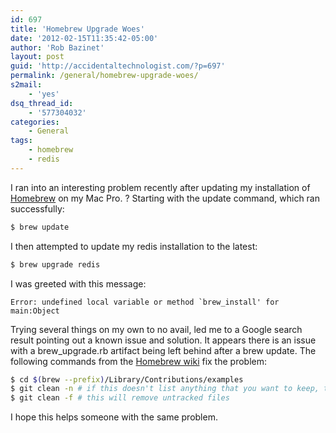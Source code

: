 ```yaml
---
id: 697
title: 'Homebrew Upgrade Woes'
date: '2012-02-15T11:35:42-05:00'
author: 'Rob Bazinet'
layout: post
guid: 'http://accidentaltechnologist.com/?p=697'
permalink: /general/homebrew-upgrade-woes/
s2mail:
    - 'yes'
dsq_thread_id:
    - '577304032'
categories:
    - General
tags:
    - homebrew
    - redis
---
```


I ran into an interesting problem recently after updating my installation of [Homebrew](http://mxcl.github.com/homebrew/) on my Mac Pro. ? Starting with the update command, which ran successfully:

```bash
$ brew update
```

I then attempted to update my redis installation to the latest:

```bash
$ brew upgrade redis
```

I was greeted with this message:

```
Error: undefined local variable or method `brew_install' for main:Object
```

Trying several things on my own to no avail, led me to a Google search result pointing out a known issue and solution. It appears there is an issue with a brew_upgrade.rb artifact being left behind after a brew update. The following commands from the [Homebrew wiki](https://github.com/mxcl/homebrew/wiki/Common-Issues) fix the problem:

```bash
$ cd $(brew --prefix)/Library/Contributions/examples
$ git clean -n # if this doesn't list anything that you want to keep, then
$ git clean -f # this will remove untracked files
```

I hope this helps someone with the same problem.